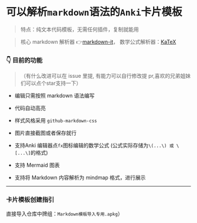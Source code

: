 # 可以解析`markdown`语法的`Anki`卡片模板
> 特点：纯文本代码模板，无需任何插件，复制就能用

> 核心 markdown 解析器 👉[markdown-it](https://github.com/markdown-it/markdown-it)，
> 数学公式解析器：[KaTeX](https://github.com/KaTeX/KaTeX)

### 👇 目前的功能
>（有什么改进可以在 issue 里提, 有能力可以自行修改提 pr,喜欢的兄弟姐妹们可以点个star支持一下）

- 编辑只需按照 markdown 语法编写

- 代码自动高亮

- 样式风格采用 `github-markdown-css`

- 图片直接截图或者保存就行

- 支持Anki 编辑器点`fx`图标编辑的数学公式 (公式实际存储为`\(...\) 或 \[...\]`的格式)

- 支持 Mermaid 图表

- 支持将 Markdown 内容解析为 mindmap 格式，进行展示

---

### 卡片模板创建指引
直接导入仓库中牌组：`Markdown模板导入专用.apkg`）
